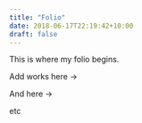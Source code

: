 ```yaml
---
title: "Folio"
date: 2018-06-17T22:19:42+10:00
draft: false
---
```


This is where my folio begins.

Add works here ->








And here ->


etc

